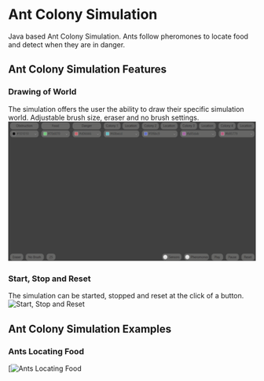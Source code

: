 # Ant Colony Simulation
Java based Ant Colony Simulation. Ants follow pheromones to locate food and detect when they are in danger.

## Ant Colony Simulation Features
### Drawing of World
The simulation offers the user the ability to draw their specific simulation world. Adjustable brush size, eraser and no brush settings.
![Drawing Demo](assets/DrawingDemo.gif)

### Start, Stop and Reset
The simulation can be started, stopped and reset at the click of a button.
![Start, Stop and Reset](assets/StartStopReset.gif)

## Ant Colony Simulation Examples
### Ants Locating Food
[![Ants Locating Food](assets/FindingFood.gif)

